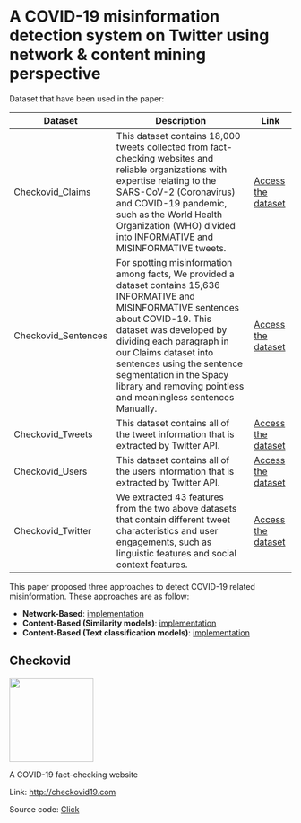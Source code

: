# A COVID-19 misinformation detection system on Twitter using network & content mining perspective
Dataset that have been used in the paper:

| Dataset  | Description | Link |
| ------------- | ------------- | ------------- |
| Checkovid_Claims  | This dataset contains 18,000 tweets collected from fact-checking websites and reliable organizations with expertise relating to the SARS-CoV-2 (Coronavirus) and COVID-19 pandemic, such as the World Health Organization (WHO) divided into INFORMATIVE and MISINFORMATIVE tweets.| [Access the dataset](https://docs.google.com/spreadsheets/d/1VBvjYBXWgZiaKA_judJ3R-8K-Z4oUhTQuKlCr3rU6Ac/edit?usp=sharing) |
| Checkovid_Sentences | For spotting misinformation among facts, We provided a dataset contains 15,636 INFORMATIVE and MISINFORMATIVE sentences about COVID-19. This dataset was developed by dividing each paragraph in our Claims dataset into sentences using the sentence segmentation in the Spacy library and removing pointless and meaningless sentences Manually. | [Access the dataset](https://docs.google.com/spreadsheets/d/17iCCcOq1QfrfDJ0bJF0RLe4vhC5uytOBSL426Tm_v00/edit?usp=sharing) |
| Checkovid_Tweets  | This dataset contains all of the tweet information that is extracted by Twitter API. | [Access the dataset](https://docs.google.com/spreadsheets/d/1b0554t_9rHEWzwkJLAaLmKeE0k9DHej93XiL1aS7NDg/edit?usp=sharing) |
| Checkovid_Users | This dataset contains all of the users information that is extracted by Twitter API. | [Access the dataset](https://docs.google.com/spreadsheets/d/1fTDiNBKvfFmXrIDTHWc5EPfSN6TLvRmRaNWsRA4fLx8/edit?usp=sharing) |
| Checkovid_Twitter | We extracted 43 features from the two above datasets that contain different tweet characteristics and user engagements, such as linguistic features and social context features. | [Access the dataset](https://docs.google.com/spreadsheets/d/1pV6oMV1QT4DawpyULnoMwetm4o3-EAD9eY5nBrtxhMQ/edit?usp=sharing) |

This paper proposed three approaches to detect COVID-19 related misinformation. These approaches are as follow:
* **Network-Based**: [implementation](https://github.com/sajaddadgar/A-COVID-19-misinformation-detection-system-on-Twitter-using-network-content-mining-perspective/blob/main/Network-based/fake%20news%20on%20twitter%20-%20network%20base.ipynb)
* **Content-Based (Similarity models)**: [implementation](https://github.com/sajaddadgar/A-COVID-19-misinformation-detection-system-on-Twitter-using-network-content-mining-perspective/blob/main/Content-based/Similarity%20models/Similarity.ipynb)
* **Content-Based (Text classification models)**: [implementation](https://github.com/sajaddadgar/A-COVID-19-misinformation-detection-system-on-Twitter-using-network-content-mining-perspective/tree/main/Content-based/Text%20classification%20models)


## Checkovid
<img align="center" width="150px" height="150px" src="http://checkovid19.com/static/image/logo1.png">

A COVID-19 fact-checking website

Link: http://checkovid19.com

Source code: [Click](https://github.com/sajaddadgar/Checkovid-version2)


